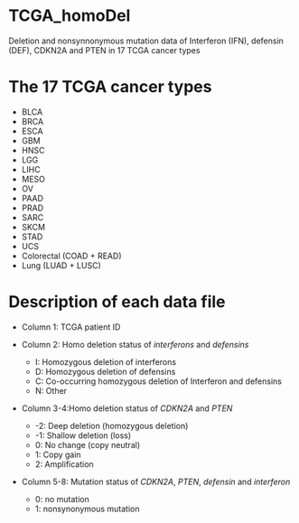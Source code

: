 # TCGA_homoDel
Deletion and nonsynnonymous mutation data of Interferon (IFN), defensin (DEF), CDKN2A and PTEN in 17 TCGA cancer types

The 17 TCGA cancer types 
=========================
* BLCA
* BRCA
* ESCA
* GBM
* HNSC
* LGG
* LIHC
* MESO
* OV
* PAAD
* PRAD
* SARC
* SKCM
* STAD
* UCS
* Colorectal (COAD + READ)
* Lung (LUAD + LUSC)

Description of each data file 
==============================

* Column 1: TCGA patient ID

* Column 2: Homo deletion status of *interferons* and *defensins*
  * I: Homozygous deletion of interferons
  * D: Homozygous deletion of defensins
  * C: Co-occurring homozygous deletion of Interferon and defensins
  * N: Other

* Column 3-4:Homo deletion status of *CDKN2A* and *PTEN*
  * -2: Deep deletion (homozygous deletion)
  * -1: Shallow deletion (loss)
  * 0: No change (copy neutral)
  * 1: Copy gain
  * 2: Amplification

* Column 5-8: Mutation status of *CDKN2A*, *PTEN*, *defensin* and *interferon*
  * 0: no mutation
  * 1: nonsynonymous mutation
